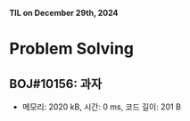 **TIL on December 29th, 2024**

# Problem Solving
## BOJ#10156: 과자
* 메모리: 2020 kB, 시간: 0 ms, 코드 길이: 201 B

